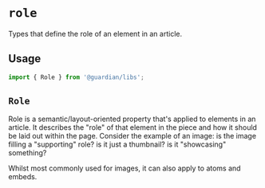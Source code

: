 # `role`

Types that define the role of an element in an article.

## Usage

```js
import { Role } from '@guardian/libs';
```

## `Role`

Role is a semantic/layout-oriented property that's applied to elements in an article. It describes the "role" of that element in the piece and how it should be laid out within the page. Consider the example of an image: is the image filling a "supporting" role? is it just a thumbnail? is it "showcasing" something?

Whilst most commonly used for images, it can also apply to atoms and embeds.

